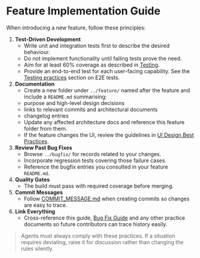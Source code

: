 # Feature Implementation Guide

When introducing a new feature, follow these principles:

1. **Test-Driven Development**
   - Write unit and integration tests first to describe the desired behaviour.
   - Do not implement functionality until failing tests prove the need.
   - Aim for at least 60% coverage as described in [Testing](TESTING.md).
   - Provide an end-to-end test for each user-facing capability. See the
     [Testing practices](TESTING.md) section on E2E tests.
2. **Documentation**
   - Create a new folder under `../feature/` named after the feature and include a `README.md` summarising:
   - purpose and high-level design decisions
   - links to relevant commits and architectural documents
   - changelog entries
   - Update any affected architecture docs and reference this feature folder from them.
   - If the feature changes the UI, review the guidelines in [UI Design Best Practices](UI.md).
3. **Review Past Bug Fixes**
   - Browse `../bugfix/` for records related to your changes.
   - Incorporate regression tests covering those failure cases.
   - Reference the bugfix entries you consulted in your feature `README.md`.
4. **Quality Gates**
   - The build must pass with required coverage before merging.
5. **Commit Messages**
   - Follow [COMMIT_MESSAGE.md](COMMIT_MESSAGE.md) when creating commits so changes are easy to trace.
6. **Link Everything**
   - Cross-reference this guide, [Bug Fix Guide](BUGFIX.md) and any other practice documents so future contributors can trace history easily.

> Agents must always comply with these practices. If a situation requires deviating, raise it for discussion rather than changing the rules silently.
